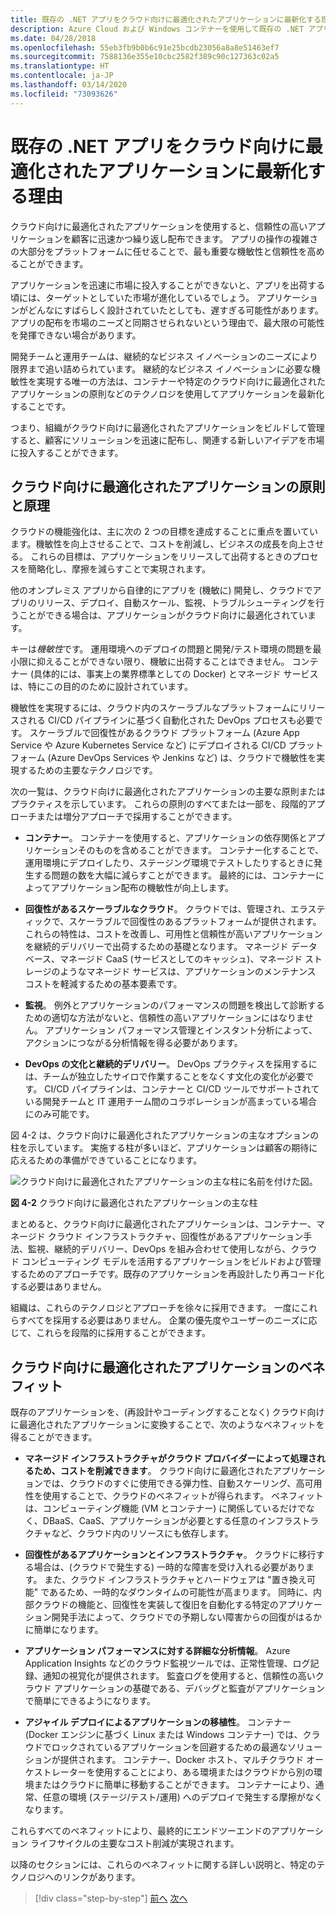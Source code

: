```yaml
---
title: 既存の .NET アプリをクラウド向けに最適化されたアプリケーションに最新化する理由
description: Azure Cloud および Windows コンテナーを使用して既存の .NET アプリケーションを最新化する | 既存の .NET アプリをクラウド向けに最適化されたアプリケーションに最新化する理由
ms.date: 04/28/2018
ms.openlocfilehash: 55eb3fb9b0b6c91e25bcdb23056a8a8e51463ef7
ms.sourcegitcommit: 7588136e355e10cbc2582f389c90c127363c02a5
ms.translationtype: HT
ms.contentlocale: ja-JP
ms.lasthandoff: 03/14/2020
ms.locfileid: "73093626"
---
```

# <a name="reasons-to-modernize-existing-net-apps-to-cloud-optimized-applications"></a>既存の .NET アプリをクラウド向けに最適化されたアプリケーションに最新化する理由

クラウド向けに最適化されたアプリケーションを使用すると、信頼性の高いアプリケーションを顧客に迅速かつ繰り返し配布できます。 アプリの操作の複雑さの大部分をプラットフォームに任せることで、最も重要な機敏性と信頼性を高めることができます。

アプリケーションを迅速に市場に投入することができないと、アプリを出荷する頃には、ターゲットとしていた市場が進化しているでしょう。 アプリケーションがどんなにすばらしく設計されていたとしても、遅すぎる可能性があります。 アプリの配布を市場のニーズと同期させられないという理由で、最大限の可能性を発揮できない場合があります。

開発チームと運用チームは、継続的なビジネス イノベーションのニーズにより限界まで追い詰められています。 継続的なビジネス イノベーションに必要な機敏性を実現する唯一の方法は、コンテナーや特定のクラウド向けに最適化されたアプリケーションの原則などのテクノロジを使用してアプリケーションを最新化することです。

つまり、組織がクラウド向けに最適化されたアプリケーションをビルドして管理すると、顧客にソリューションを迅速に配布し、関連する新しいアイデアを市場に投入することができます。

## <a name="cloud-optimized-application-principles-and-tenets"></a>クラウド向けに最適化されたアプリケーションの原則と原理

クラウドの機能強化は、主に次の 2 つの目標を達成することに重点を置いています。機敏性を向上させることで、コストを削減し、ビジネスの成長を向上させる。 これらの目標は、アプリケーションをリリースして出荷するときのプロセスを簡略化し、摩擦を減らすことで実現されます。

他のオンプレミス アプリから自律的にアプリを (機敏に) 開発し、クラウドでアプリのリリース、デプロイ、自動スケール、監視、トラブルシューティングを行うことができる場合は、アプリケーションがクラウド向けに最適化されています。

キーは*機敏性*です。 運用環境へのデプロイの問題と開発/テスト環境の問題を最小限に抑えることができない限り、機敏に出荷することはできません。 コンテナー (具体的には、事実上の業界標準としての Docker) とマネージド サービスは、特にこの目的のために設計されています。

機敏性を実現するには、クラウド内のスケーラブルなプラットフォームにリリースされる CI/CD パイプラインに基づく自動化された DevOps プロセスも必要です。 スケーラブルで回復性があるクラウド プラットフォーム (Azure App Service や Azure Kubernetes Service など) にデプロイされる CI/CD プラットフォーム (Azure DevOps Services や Jenkins など) は、クラウドで機敏性を実現するための主要なテクノロジです。

次の一覧は、クラウド向けに最適化されたアプリケーションの主要な原則またはプラクティスを示しています。 これらの原則のすべてまたは一部を、段階的アプローチまたは増分アプローチで採用することができます。

- **コンテナー**。 コンテナーを使用すると、アプリケーションの依存関係とアプリケーションそのものを含めることができます。 コンテナー化することで、運用環境にデプロイしたり、ステージング環境でテストしたりするときに発生する問題の数を大幅に減らすことができます。 最終的には、コンテナーによってアプリケーション配布の機敏性が向上します。

- **回復性があるスケーラブルなクラウド**。 クラウドでは、管理され、エラスティックで、スケーラブルで回復性のあるプラットフォームが提供されます。 これらの特性は、コストを改善し、可用性と信頼性が高いアプリケーションを継続的デリバリーで出荷するための基礎となります。 マネージド データベース、マネージド CaaS (サービスとしてのキャッシュ)、マネージド ストレージのようなマネージド サービスは、アプリケーションのメンテナンス コストを軽減するための基本要素です。

- **監視**。 例外とアプリケーションのパフォーマンスの問題を検出して診断するための適切な方法がないと、信頼性の高いアプリケーションにはなりません。 アプリケーション パフォーマンス管理とインスタント分析によって、アクションにつながる分析情報を得る必要があります。

- **DevOps の文化と継続的デリバリー**。 DevOps プラクティスを採用するには、チームが独立したサイロで作業することをなくす文化の変化が必要です。 CI/CD パイプラインは、コンテナーと CI/CD ツールでサポートされている開発チームと IT 運用チーム間のコラボレーションが高まっている場合にのみ可能です。

図 4-2 は、クラウド向けに最適化されたアプリケーションの主なオプションの柱を示しています。 実施する柱が多いほど、アプリケーションは顧客の期待に応えるための準備ができていることになります。

![クラウド向けに最適化されたアプリケーションの主な柱に名前を付けた図。](./media/main-pillars-cloud-optimized-application.png)

**図 4-2** クラウド向けに最適化されたアプリケーションの主な柱

まとめると、クラウド向けに最適化されたアプリケーションは、コンテナー、マネージド クラウド インフラストラクチャ、回復性があるアプリケーション手法、監視、継続的デリバリー、DevOps を組み合わせて使用しながら、クラウド コンピューティング モデルを活用するアプリケーションをビルドおよび管理するためのアプローチです。既存のアプリケーションを再設計したり再コード化する必要はありません。

組織は、これらのテクノロジとアプローチを徐々に採用できます。 一度にこれらすべてを採用する必要はありません。 企業の優先度やユーザーのニーズに応じて、これらを段階的に採用することができます。

## <a name="benefits-of-a-cloud-optimized-application"></a>クラウド向けに最適化されたアプリケーションのベネフィット

既存のアプリケーションを、(再設計やコーディングすることなく) クラウド向けに最適化されたアプリケーションに変換することで、次のようなベネフィットを得ることができます。

- **マネージド インフラストラクチャがクラウド プロバイダーによって処理されるため、コストを削減できます**。 クラウド向けに最適化されたアプリケーションでは、クラウドのすぐに使用できる弾力性、自動スケーリング、高可用性を使用することで、クラウドのベネフィットが得られます。 ベネフィットは、コンピューティング機能 (VM とコンテナー) に関係しているだけでなく、DBaaS、CaaS、アプリケーションが必要とする任意のインフラストラクチャなど、クラウド内のリソースにも依存します。

- **回復性があるアプリケーションとインフラストラクチャ**。 クラウドに移行する場合は、(クラウドで発生する) 一時的な障害を受け入れる必要があります。 また、クラウド インフラストラクチャとハードウェアは "置き換え可能" であるため、一時的なダウンタイムの可能性が高まります。 同時に、内部クラウドの機能と、回復性を実装して復旧を自動化する特定のアプリケーション開発手法によって、クラウドでの予期しない障害からの回復がはるかに簡単になります。

- **アプリケーション パフォーマンスに対する詳細な分析情報**。 Azure Application Insights などのクラウド監視ツールでは、正常性管理、ログ記録、通知の視覚化が提供されます。 監査ログを使用すると、信頼性の高いクラウド アプリケーションの基礎である、デバッグと監査がアプリケーションで簡単にできるようになります。

- **アジャイル デプロイによるアプリケーションの移植性**。 コンテナー (Docker エンジンに基づく Linux または Windows コンテナー) では、クラウドでロックされているアプリケーションを回避するための最適なソリューションが提供されます。 コンテナー、Docker ホスト、マルチクラウド オーケストレーターを使用することにより、ある環境またはクラウドから別の環境またはクラウドに簡単に移動することができます。 コンテナーにより、通常、任意の環境 (ステージ/テスト/運用) へのデプロイで発生する摩擦がなくなります。

これらすべてのベネフィットにより、最終的にエンドツーエンドのアプリケーション ライフサイクルの主要なコスト削減が実現されます。

以降のセクションには、これらのベネフィットに関する詳しい説明と、特定のテクノロジへのリンクがあります。

>[!div class="step-by-step"]
>[前へ](index.md)
>[次へ](microsoft-technologies-in-cloud-optimized-applications.md)
